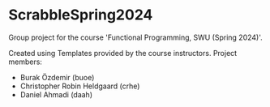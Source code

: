 # ScrabbleSpring2024

Group project for the course 'Functional Programming, SWU (Spring 2024)'.

Created using Templates provided by the course instructors. Project members:

- Burak Özdemir (buoe)
- Christopher Robin Heldgaard (crhe)
- Daniel Ahmadi (daah)
